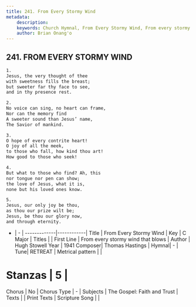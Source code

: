 ```yaml
---
title: 241. From Every Stormy Wind
metadata:
    description: 
    keywords: Church Hymnal, From Every Stormy Wind, From every stormy wind that blows, 
    author: Brian Onang'o
---
```



## 241. FROM EVERY STORMY WIND

```txt
1.
Jesus, the very thought of thee
with sweetness fills the breast;
but sweeter far thy face to see,
and in thy presence rest.

2.
No voice can sing, no heart can frame,
Nor can the memory find
A sweeter sound than Jesus’ name,
The Savior of mankind.

3.
O hope of every contrite heart!
O joy of all the meek,
to those who fall, how kind thou art!
How good to those who seek!

4.
But what to those who find? Ah, this
nor tongue nor pen can show;
the love of Jesus, what it is,
none but his loved ones know.

5.
Jesus, our only joy be thou,
as thou our prize wilt be;
Jesus, be thou our glory now,
and through eternity.
```

- |   -  |
-------------|------------|
Title | From Every Stormy Wind |
Key | C Major |
Titles |  |
First Line | From every stormy wind that blows |
Author | Hugh Stowell
Year | 1941
Composer| Thomas Hastings |
Hymnal|  - |
Tune| RETREAT |
Metrical pattern | |
# Stanzas | 5 |
Chorus | No |
Chorus Type | - |
Subjects | The Gospel: Faith and Trust |
Texts |  |
Print Texts | 
Scripture Song |  |
  
